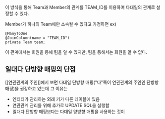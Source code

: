 이 방식을 통해 Team과 Member의 관계를 TEAM_ID를 이용하여 다대일의 관계로 설정할 수 있다.

Member가 하나의 Team에만 소속될 수 있다고 가정하면
ex)
```
@ManyToOne  
@JoinColumn(name = "TEAM_ID")  
private Team team;
```

이 관계에서는 회원을 통해 팀을 알 수 있지만, 팀을 통해서는 회원을 알 수 없다.

## 일대다 단방향 매핑의 단점
[[연관관계의 주인]]에서 보면 다대일 단방향 매핑("다"쪽이 연관관계의 주인인 단방향 매핑)을 권장하고 있는데 그 이유는
- 엔티티가 관리하는 외래 키가 다른 테이블에 있음
- 연관관계 관리를 위해 추가로 UPDATE SQL을 실행함
- 일대다 단방향 매핑보다는 다대일 양방향 매핑을 사용하는 것이 